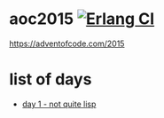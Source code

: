 # aoc2015 [![Erlang CI](https://github.com/mikeyhc/aoc2015/actions/workflows/erlang.yml/badge.svg)](https://github.com/mikeyhc/aoc2015/actions/workflows/erlang.yml)
https://adventofcode.com/2015

# list of days
* [day 1 - not quite lisp](src/not_quite_lisp.erl)
